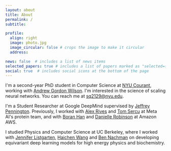 ```yaml
---
layout: about
title: About
permalink: /
subtitle:

profile:
  align: right
  image: photo.jpg
  image_circular: false # crops the image to make it circular
  address: 

news: false  # includes a list of news items
selected_papers: true # includes a list of papers marked as "selected={true}"
social: true  # includes social icons at the bottom of the page
---
```


I'm a second-year PhD student in Computer Science at [NYU Courant](https://cs.nyu.edu/home/index.html), working with [Andrew Gordon Wilson](https://cims.nyu.edu/~andrewgw/). I'm interested in the science of scaling neural networks. You can reach me at [sq2129@nyu.edu]().


I'm a Student Researcher at Google DeepMind supervised by [Jeffrey Pennington](https://scholar.google.com/citations?user=cn_FoswAAAAJ&hl=en). Previously, I worked with [Alex Rives](https://scholar.google.com/citations?user=vqb78-gAAAAJ&hl=en) and [Tom Sercu](https://tom.sercu.me/) at Meta AI's protein team, and with [Boran Han](https://scholar.google.com/citations?user=Prwxh24AAAAJ&hl=en) and [Danielle Robinson](https://dcmaddix.github.io/) at Amazon AWS.

I studied Physics and Computer Science at UC Berkeley, where I worked with [Jennifer Listgarten](http://www.jennifer.listgarten.com/), [Haichen Wang](https://hwang43.web.cern.ch/) and [Ben Nachman](https://nachmangroup.github.io/) on developing equivariant deep learning models for high energy physics and biochemistry. 

<!-- Write your biography here. Tell the world about yourself. Link to your favorite [subreddit](http://reddit.com). You can put a picture in, too. The code is already in, just name your picture `prof_pic.jpg` and put it in the `img/` folder.

Put your address / P.O. box / other info right below your picture. You can also disable any these elements by editing `profile` property of the YAML header of your `_pages/about.md`. Edit `_bibliography/papers.bib` and Jekyll will render your [publications page](/al-folio/publications/) automatically.

Link to your social media connections, too. This theme is set up to use [Font Awesome icons](http://fortawesome.github.io/Font-Awesome/) and [Academicons](https://jpswalsh.github.io/academicons/), like the ones below. Add your Facebook, Twitter, LinkedIn, Google Scholar, or just disable all of them. -->
